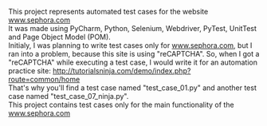 This project represents automated test cases for the website www.sephora.com  
It was made using PyCharm, Python, Selenium, Webdriver, PyTest, UnitTest and Page Object Model (POM).  
Initialy, I was planning to write test cases only for www.sephora.com, but I ran into a problem, because this site is using "reCAPTCHA". So, when I got a "reCAPTCHA" while executing a test case, I would write it for an automation practice site: http://tutorialsninja.com/demo/index.php?route=common/home  
That's why you'll find a test case named "test_case_01.py" and another test case named "test_case_07_ninja.py".  
This project contains test cases only for the main functionality of the www.sephora.com
